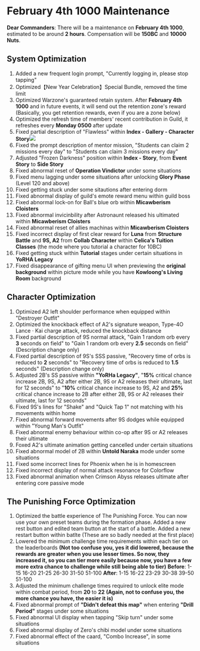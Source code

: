 # February 4th 1000 Maintenance

**Dear Commanders**:
There will be a maintenance on **February 4th 1000**, estimated to be around **2 hours**. Compensation will be **150BC** and **10000 Nuts**.

## System Optimization

1. Added a new frequent login prompt, "Currently logging in, please stop tapping"
2. Optimized【New Year Celebration】Special Bundle, removed the time limit
3. Optimized Warzone's guaranteed retain system. After **February 4th 1000** and in future events, it will send out the retention zone's reward (Basically, you get retention rewards, even if you are a zone below)
4. Optimized the refresh time of members' recent contribution in Guild, it refreshes every **Monday 0500** after update
5. Fixed partial description of "Flawless" within **Index - Gallery - Character Story**![](https://cdn.discordapp.com/attachments/781334106830536715/806331975169474611/IMG_20210203_091512.jpg)
6. Fixed the prompt description of mentor mission, "Students can claim 2 missions every day" to "Students can claim 3 missions every day"
7. Adjusted "Frozen Darkness" position within **Index - Story**, from **Event Story** to **Side Story**
8. Fixed abnormal reset of **Operation Vindictor** under some situations
9. Fixed menu lagging under some situations after unlocking **Glory Phase** (Level 120 and above)
10. Fixed getting stuck under some sitautions after entering dorm
11. Fixed abnormal display of guild's emote reward menu within guild boss
12. Fixed abnormal lock-on for Ball's blue orb within **Micawberism Cloisters**
13. Fixed abnormal invicinbility after Astronaunt released his ultimated within **Micawberism Cloisters**
14. Fixed abnormal reset of allies machinas within **Micawberism Cloisters**
15. Fixed incorrect display of first clear reward for **Luna** from **Structure Battle** and **9S, A2** from **Collab Character** within **Celica's Tuition Classes** (the mode where you tutorial a character for 10BC)
16. Fixed getting stuck within **Tutorial** stages under certain situations in **YoRHA Legacy**
17. Fixed disappearance of gifting menu UI when previewing the **original background** within picture mode while you have **Kowloong's Living Room** background

## Character Optimization

1. Optimized A2 left shoulder performance when equipped within "Destroyer Outfit"
2. Optimized the knockback effect of A2's signature weapon, Type-4O Lance · Kai charge attack, reduced the knockback distance
3. Fixed partial description of 9S normal attack, "Gain 1 random orb every **3** seconds on field" to "Gain 1 random orb every **2.5** seconds on field" (Description change only)
4. Fixed partial description of 9S's SSS passive, "Recovery time of orbs is reduced to **2** seconds" to "Recovery time of orbs is reduced to **1.5** seconds" (Description change only)
5. Adjusted 2B's SS passive within **"YoRHa Legacy"**, "**15%** critical chance increase 2B, 9S, A2 after either 2B, 9S or A2 releases their ultimate, last for 12 seconds" to "**10%** critical chance increase to 9S, A2 and **25%** critical chance increase to 2B after either 2B, 9S or A2 releases their ultimate, last for 12 seconds"
6. Fixed 9S's lines for "Shake" and "Quick Tap 1" not matching with his movements within home
7. Fixed abnormal forward movements after 9S dodges while equipped within "Young Man's Outfit"
8. Fixed abnormal enemy behaviour within co-op after 9S or A2 releases their ultimate
9. Foxed A2's ultimate animation getting cancelled under certain situations
10. Fixed abnormal model of 2B within **Untold Naraka** mode under some situations
11. Fixed some incorrect lines for Phoenix when he is in homescreen
12. Fixed incorrect display of normal attack resonance for Colorflow
13. Fixed abnormal animation when Crimson Abyss releases ultimate after entering core passive mode

## The Punishing Force Optimization

1. Optimized the battle experience of The Punishing Force. You can now use your own preset teams during the formation phase. Added a new rest button and edited team button at the start of a battle. Added a new restart button within batlte (These are so badly needed at the first place)
2. Lowered the minimum challenge time requirements within each tier on the leaderboards 
   **(Not too confuse you, yes it did lowered, because the rewards are greater when you use lesser times. So now, they increased it, so you can tier more easily because now, you have a few more extra chance to challenge while still being able to tier)**
   **Before**: 
   1-15 16-20 21-25 26-30 31-50 51-100
   **After**:
   1-15 16-22 23-29 30-38 39-50 51-100
3. Adjusted the minimum challenge times required to unlock elite mode within combat period, from **20** to **22** 
   **(Again, not to confuse you, the more chance you have, the easier it is)**
4. Fixed abnormal prompt of **"Didn't defeat this map"** when entering **"Drill Period"** stages under some situations
5. Fixed abnormal UI display when tapping "Skip turn" under some situations
6. Fixed abnormal display of Zero's chibi model under some situations
7. Fixed abnormal effect of the caard, "Combo Increase", in some situations
